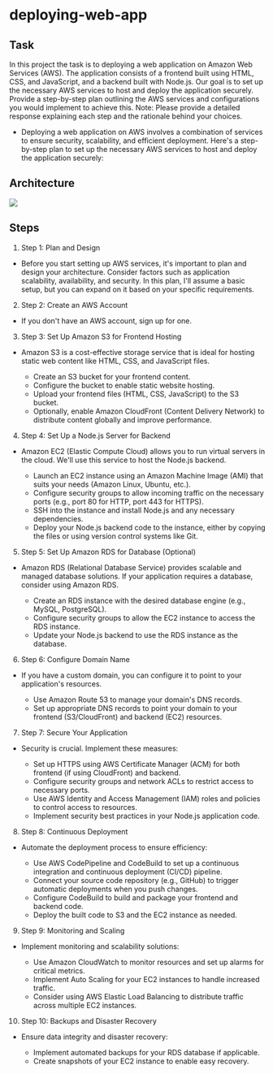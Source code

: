 # deploying-web-app
## Task
In this project the task is to deploying a web application on Amazon Web Services (AWS). The application consists of a frontend built using HTML, CSS, and JavaScript, and a backend built with Node.js. Our goal is to set up the necessary AWS services to host and deploy the application securely. Provide a step-by-step plan outlining the AWS services and configurations you would implement to achieve this. Note: Please provide a detailed response explaining each step and the rationale behind your choices. 

* Deploying a web application on AWS involves a combination of services to ensure security, scalability, and efficient deployment. Here's a step-by-step plan to set up the necessary AWS services to host and deploy the application securely:

## Architecture
![](https://d2908q01vomqb2.cloudfront.net/fe2ef495a1152561572949784c16bf23abb28057/2022/02/08/Architecture.png)

## Steps
1. Step 1: Plan and Design
* Before you start setting up AWS services, it's important to plan and design your architecture. Consider factors such as application scalability, availability, and security. In this plan, I'll assume a basic setup, but you can expand on it based on your specific requirements.

2. Step 2: Create an AWS Account
* If you don't have an AWS account, sign up for one.

3. Step 3: Set Up Amazon S3 for Frontend Hosting
* Amazon S3 is a cost-effective storage service that is ideal for hosting static web content like HTML, CSS, and JavaScript files.

  * Create an S3 bucket for your frontend content.
  * Configure the bucket to enable static website hosting.
  * Upload your frontend files (HTML, CSS, JavaScript) to the S3 bucket.
  * Optionally, enable Amazon CloudFront (Content Delivery Network) to distribute content globally and improve performance.
 
4. Step 4: Set Up a Node.js Server for Backend
* Amazon EC2 (Elastic Compute Cloud) allows you to run virtual servers in the cloud. We'll use this service to host the Node.js backend.

  * Launch an EC2 instance using an Amazon Machine Image (AMI) that suits your needs (Amazon Linux, Ubuntu, etc.).
  * Configure security groups to allow incoming traffic on the necessary ports (e.g., port 80 for HTTP, port 443 for HTTPS).
  * SSH into the instance and install Node.js and any necessary dependencies.
  * Deploy your Node.js backend code to the instance, either by copying the files or using version control systems like Git.
 
5. Step 5: Set Up Amazon RDS for Database (Optional)
* Amazon RDS (Relational Database Service) provides scalable and managed database solutions. If your application requires a database, consider using Amazon RDS.

  * Create an RDS instance with the desired database engine (e.g., MySQL, PostgreSQL).
  * Configure security groups to allow the EC2 instance to access the RDS instance.
  * Update your Node.js backend to use the RDS instance as the database.
    
6. Step 6: Configure Domain Name
* If you have a custom domain, you can configure it to point to your application's resources.

  * Use Amazon Route 53 to manage your domain's DNS records.
  * Set up appropriate DNS records to point your domain to your frontend (S3/CloudFront) and backend (EC2) resources.
 
 7. Step 7: Secure Your Application
* Security is crucial. Implement these measures:

  * Set up HTTPS using AWS Certificate Manager (ACM) for both frontend (if using CloudFront) and backend.
  * Configure security groups and network ACLs to restrict access to necessary ports.
  * Use AWS Identity and Access Management (IAM) roles and policies to control access to resources.
  * Implement security best practices in your Node.js application code.
8. Step 8: Continuous Deployment
* Automate the deployment process to ensure efficiency:

  * Use AWS CodePipeline and CodeBuild to set up a continuous integration and continuous deployment (CI/CD) pipeline.
  * Connect your source code repository (e.g., GitHub) to trigger automatic deployments when you push changes.
  * Configure CodeBuild to build and package your frontend and backend code.
  * Deploy the built code to S3 and the EC2 instance as needed.
 
9. Step 9: Monitoring and Scaling
* Implement monitoring and scalability solutions:

  * Use Amazon CloudWatch to monitor resources and set up alarms for critical metrics.
  * Implement Auto Scaling for your EC2 instances to handle increased traffic.
  * Consider using AWS Elastic Load Balancing to distribute traffic across multiple EC2 instances.
  
10. Step 10: Backups and Disaster Recovery
* Ensure data integrity and disaster recovery:

  * Implement automated backups for your RDS database if applicable.
  * Create snapshots of your EC2 instance to enable easy recovery.
